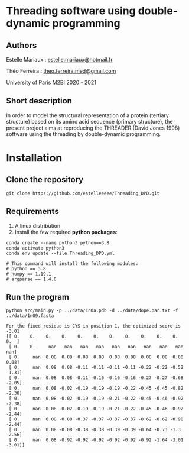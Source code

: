 # Threading software using double-dynamic programming

## Authors
Estelle Mariaux : estelle.mariaux@hotmail.fr

Théo Ferreira : theo.ferreira.med@gmail.com

University of Paris M2BI 2020 - 2021

## Short description

In order to model the structural representation of a protein (tertiary structure) based on its amino acid sequence (primary structure), the present project aims at reproducing the THREADER (David Jones 1998) software using the threading by double-dynamic programming.

# Installation

## Clone the repository

```
git clone https://github.com/estelleeeee/Threading_DPD.git

```
## Requirements

1. A linux distribution
2. Install the few required **python packages**:

```
conda create --name python3 python==3.8
conda activate python3
conda env update --file Threading_DPD.yml

# This command will install the following modules:
# python == 3.8
# numpy == 1.19.1
# argparse == 1.4.0

```

## Run the program

```
python src/main.py -p ../data/1n0a.pdb -d ../data/dope.par.txt -f ../data/1n09.fasta 

For the fixed residue is CYS in position 1, the optimized score is -3.01
[[ 0.    0.    0.    0.    0.    0.    0.    0.    0.    0.    0.    0.  ]
 [ 0.    0.     nan   nan   nan   nan   nan   nan   nan   nan   nan   nan]
 [ 0.     nan  0.08  0.08  0.08  0.08  0.08  0.08  0.08  0.08  0.08  0.08]
 [ 0.     nan  0.08  0.08 -0.11 -0.11 -0.11 -0.11 -0.22 -0.22 -0.52 -1.31]
 [ 0.     nan  0.08  0.08 -0.11 -0.16 -0.16 -0.16 -0.27 -0.27 -0.68 -2.05]
 [ 0.     nan  0.08 -0.02 -0.19 -0.19 -0.19 -0.22 -0.45 -0.45 -0.82 -2.38]
 [ 0.     nan  0.08 -0.02 -0.19 -0.19 -0.21 -0.22 -0.45 -0.46 -0.92 -2.38]
 [ 0.     nan  0.08 -0.02 -0.19 -0.19 -0.21 -0.22 -0.45 -0.46 -0.92 -2.44]
 [ 0.     nan  0.08 -0.08 -0.37 -0.37 -0.37 -0.37 -0.62 -0.62 -0.98 -2.44]
 [ 0.     nan  0.08 -0.08 -0.38 -0.38 -0.39 -0.39 -0.64 -0.73 -1.3  -2.56]
 [ 0.     nan  0.08 -0.92 -0.92 -0.92 -0.92 -0.92 -0.92 -1.64 -3.01 -3.01]]
 
```


